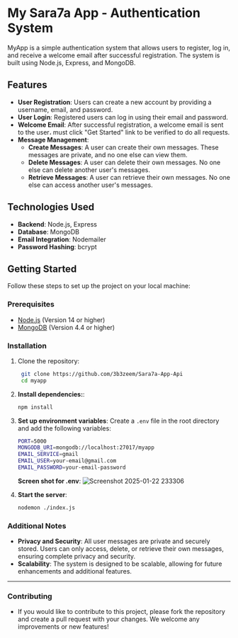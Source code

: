 # My Sara7a App - Authentication System

MyApp is a simple authentication system that allows users to register, log in, and receive a welcome email after successful registration. The system is built using Node.js, Express, and MongoDB.

## Features

- **User Registration**: Users can create a new account by providing a username, email, and password.
- **User Login**: Registered users can log in using their email and password.
- **Welcome Email**: After successful registration, a welcome email is sent to the user، must click "Get Started" link to be verified to do all requests.
- **Message Management**:
  - **Create Messages**: A user can create their own messages. These messages are private, and no one else can view them.
  - **Delete Messages**: A user can delete their own messages. No one else can delete another user's messages.
  - **Retrieve Messages**: A user can retrieve their own messages. No one else can access another user's messages.

## Technologies Used

- **Backend**: Node.js, Express
- **Database**: MongoDB
- **Email Integration**: Nodemailer
- **Password Hashing**: bcrypt

## Getting Started

Follow these steps to set up the project on your local machine:

### Prerequisites

- [Node.js](https://nodejs.org/) (Version 14 or higher)
- [MongoDB](https://www.mongodb.com/) (Version 4.4 or higher)

### Installation

1. Clone the repository:

   ```bash
    git clone https://github.com/3b3zeem/Sara7a-App-Api
    cd myapp

2. **Install dependencies:**:
    ```bash
    npm install
    ```
3. **Set up environment variables**:
   Create a ```.env``` file in the root directory and add the following variables:
    ```bash
    PORT=5000
    MONGODB_URI=mongodb://localhost:27017/myapp
    EMAIL_SERVICE=gmail
    EMAIL_USER=your-email@gmail.com
    EMAIL_PASSWORD=your-email-password
    ```
    **Screen shot for .env**:
        ![Screenshot 2025-01-22 233306](https://github.com/user-attachments/assets/d32caa02-b180-4d22-8376-4c08209b906e)


    
4. **Start the server**:
    ```bash
    nodemon ./index.js
    ```

### Additional Notes

- **Privacy and Security**: All user messages are private and securely stored. Users can only access, delete, or retrieve their own messages, ensuring complete privacy and security.
- **Scalability**: The system is designed to be scalable, allowing for future enhancements and additional features.

----

### Contributing
  - If you would like to contribute to this project, please fork the repository and create a pull request with your changes. We welcome any improvements or new features!

